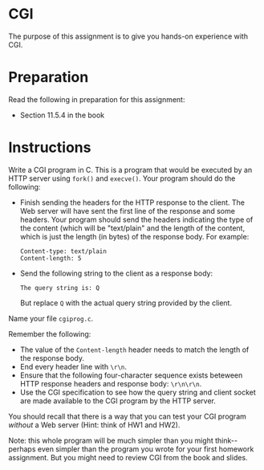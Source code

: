 # CGI

The purpose of this assignment is to give you hands-on experience with
CGI.


# Preparation

Read the following in preparation for this assignment:
  - Section 11.5.4 in the book


# Instructions

Write a CGI program in C.  This is a program that would be executed by an HTTP server
using `fork()` and `execve()`.  Your program should do the following:

 - Finish sending the headers for the HTTP response to the client.  The Web
   server will have sent the first line of the response and some headers.  Your
   program should send the headers indicating the type of the content (which
   will be "text/plain" and the length of the content, which is just the length
   (in bytes) of the response body.  For example:

   ```
   Content-type: text/plain
   Content-length: 5
   ```
 - Send the following string to the client as a response body:
   ```
   The query string is: Q
   ```
   But replace `Q` with the actual query string provided by the client.

Name your file `cgiprog.c`.  

Remember the following:
 - The value of the `Content-length` header needs to match the length of the
   response body.
 - End every header line with `\r\n`.
 - Ensure that the following four-character sequence exists beteween HTTP
   response headers and response body: `\r\n\r\n`.
 - Use the CGI specification to see how the query string and client socket are
   made available to the CGI program by the HTTP server.

You should recall that there is a way that you can test your CGI program
*without* a Web server (Hint: think of HW1 and HW2).

Note: this whole program will be much simpler than you might think--perhaps
even simpler than the program you wrote for your first homework assignment.
But you might need to review CGI from the book and slides.

